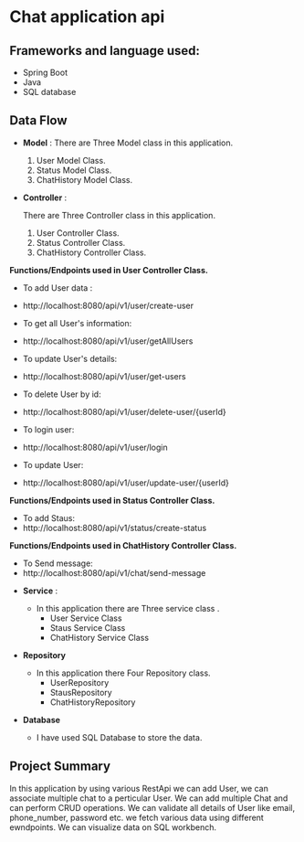 # Chat application api 
## Frameworks and language used:
-  Spring Boot
-  Java
- SQL database
## Data Flow


* **Model** :
  There are Three Model class in this application.
    1. User Model Class.
    2. Status Model Class.
    3. ChatHistory Model Class.

* **Controller** :

  There are Three Controller class in this application.

    1. User Controller Class.
    2. Status Controller Class.
    3. ChatHistory Controller Class.


**Functions/Endpoints used in User Controller Class.**
- To add User data :
- http://localhost:8080/api/v1/user/create-user


- To get all User's information:
- http://localhost:8080/api/v1/user/getAllUsers


- To update User's details:
- http://localhost:8080/api/v1/user/get-users


- To delete User by id:
- http://localhost:8080/api/v1/user/delete-user/{userId}


- To login user:
- http://localhost:8080/api/v1/user/login


- To update User:
- http://localhost:8080/api/v1/user/update-user/{userId}


**Functions/Endpoints used in Status Controller Class.**

- To add Staus:
- http://localhost:8080/api/v1/status/create-status


**Functions/Endpoints used in ChatHistory Controller Class.**

- To Send message:
- http://localhost:8080/api/v1/chat/send-message


* **Service** :

    * In this application there are Three service class .
        * User Service Class
        * Staus Service Class
        * ChatHistory Service Class


* **Repository**

    * In this application there Four Repository class.
        * UserRepository
        * StausRepository
        * ChatHistoryRepository 

* **Database**

    * I have used SQL Database to store the data.

## Project Summary

In this application by using various RestApi we can add User, we can associate multiple
chat to a perticular User.
We can add multiple Chat and can perform CRUD operations.
We can validate all details of User like email, phone_number, password etc.
we fetch various data using different ewndpoints.
We can visualize data on SQL workbench.

